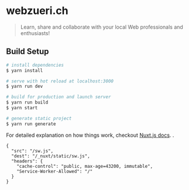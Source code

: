 # webzueri.ch

> Learn, share and collaborate with your local Web professionals and enthusiasts!

## Build Setup

``` bash
# install dependencies
$ yarn install

# serve with hot reload at localhost:3000
$ yarn run dev

# build for production and launch server
$ yarn run build
$ yarn start

# generate static project
$ yarn run generate
```

For detailed explanation on how things work, checkout [Nuxt.js docs](https://nuxtjs.org).
.

```
{
  "src": "/sw.js",
  "dest": "/_nuxt/static/sw.js",
  "headers": {
    "cache-control": "public, max-age=43200, immutable",
    "Service-Worker-Allowed": "/"
  }
}
```
